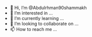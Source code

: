 - 👋 Hi, I’m @Abdulrhman90shammakh
- 👀 I’m interested in ...
- 🌱 I’m currently learning ...
- 💞️ I’m looking to collaborate on ...
- 📫 How to reach me ...

<!---
Abdulrhman90shammakh/Abdulrhman90shammakh is a ✨ special ✨ repository because its `README.md` (this file) appears on your GitHub profile.
You can click the Preview link to take a look at your changes.
--->
